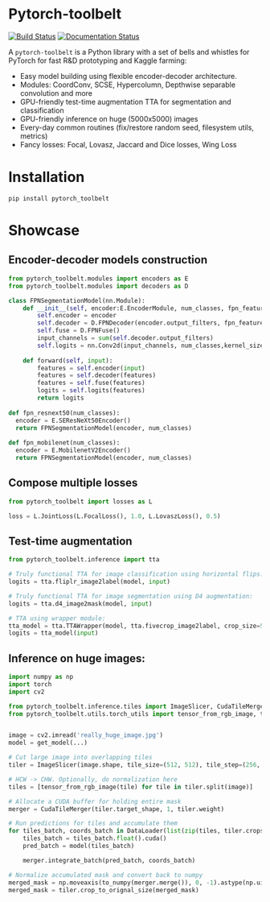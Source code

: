 # Pytorch-toolbelt

[![Build Status](https://travis-ci.org/BloodAxe/pytorch-toolbelt.svg?branch=develop)](https://travis-ci.org/BloodAxe/pytorch-toolbelt)
[![Documentation Status](https://readthedocs.org/projects/pytorch-toolbelt/badge/?version=latest)](https://pytorch-toolbelt.readthedocs.io/en/latest/?badge=latest)


A `pytorch-toolbelt` is a Python library with a set of bells and whistles for PyTorch for fast R&D prototyping and Kaggle farming:

* Easy model building using flexible encoder-decoder architecture.
* Modules: CoordConv, SCSE, Hypercolumn, Depthwise separable convolution and more
* GPU-friendly test-time augmentation TTA for segmentation and classification
* GPU-friendly inference on huge (5000x5000) images
* Every-day common routines (fix/restore random seed, filesystem utils, metrics)
* Fancy losses: Focal, Lovasz, Jaccard and Dice losses, Wing Loss

# Installation

`pip install pytorch_toolbelt`

# Showcase

## Encoder-decoder models construction

```python
from pytorch_toolbelt.modules import encoders as E
from pytorch_toolbelt.modules import decoders as D

class FPNSegmentationModel(nn.Module):
    def __init__(self, encoder:E.EncoderModule, num_classes, fpn_features=128):
        self.encoder = encoder
        self.decoder = D.FPNDecoder(encoder.output_filters, fpn_features=fpn_features)
        self.fuse = D.FPNFuse()
        input_channels = sum(self.decoder.output_filters)
        self.logits = nn.Conv2d(input_channels, num_classes,kernel_size=1)
        
    def forward(self, input):
        features = self.encoder(input)
        features = self.decoder(features)
        features = self.fuse(features)
        logits = self.logits(features)
        return logits
        
def fpn_resnext50(num_classes):
  encoder = E.SEResNeXt50Encoder()
  return FPNSegmentationModel(encoder, num_classes)
  
def fpn_mobilenet(num_classes):
  encoder = E.MobilenetV2Encoder()
  return FPNSegmentationModel(encoder, num_classes)
```

## Compose multiple losses

```python
from pytorch_toolbelt import losses as L

loss = L.JointLoss(L.FocalLoss(), 1.0, L.LovaszLoss(), 0.5)
```

## Test-time augmentation

```python
from pytorch_toolbelt.inference import tta

# Truly functional TTA for image classification using horizontal flips:
logits = tta.fliplr_image2label(model, input)

# Truly functional TTA for image segmentation using D4 augmentation:
logits = tta.d4_image2mask(model, input)

# TTA using wrapper module:
tta_model = tta.TTAWrapper(model, tta.fivecrop_image2label, crop_size=512)
logits = tta_model(input)
```

## Inference on huge images:

```python
import numpy as np
import torch
import cv2

from pytorch_toolbelt.inference.tiles import ImageSlicer, CudaTileMerger
from pytorch_toolbelt.utils.torch_utils import tensor_from_rgb_image, to_numpy


image = cv2.imread('really_huge_image.jpg')
model = get_model(...)

# Cut large image into overlapping tiles
tiler = ImageSlicer(image.shape, tile_size=(512, 512), tile_step=(256, 256), weight='pyramid')

# HCW -> CHW. Optionally, do normalization here
tiles = [tensor_from_rgb_image(tile) for tile in tiler.split(image)]

# Allocate a CUDA buffer for holding entire mask
merger = CudaTileMerger(tiler.target_shape, 1, tiler.weight)

# Run predictions for tiles and accumulate them
for tiles_batch, coords_batch in DataLoader(list(zip(tiles, tiler.crops)), batch_size=8, pin_memory=True):
    tiles_batch = tiles_batch.float().cuda()
    pred_batch = model(tiles_batch)

    merger.integrate_batch(pred_batch, coords_batch)

# Normalize accumulated mask and convert back to numpy
merged_mask = np.moveaxis(to_numpy(merger.merge()), 0, -1).astype(np.uint8)
merged_mask = tiler.crop_to_orignal_size(merged_mask)
```